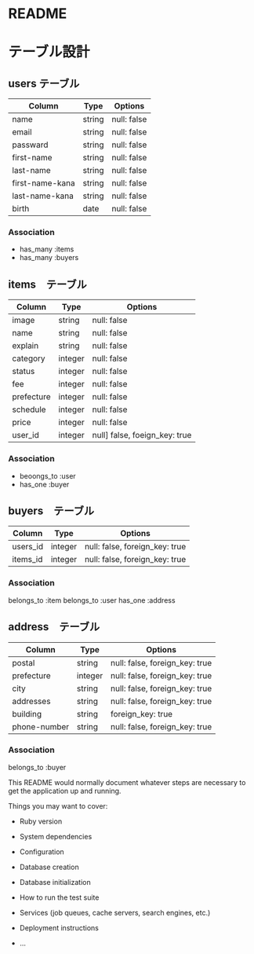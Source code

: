 # README
# テーブル設計

## users テーブル

| Column          | Type   | Options     |
| --------------- | ------ | ----------- |
| name            | string | null: false |
| email           | string | null: false |
| passward        | string | null: false |
| first-name      | string | null: false |
| last-name       | string | null: false |
| first-name-kana | string | null: false |
| last-name-kana  | string | null: false |
| birth           | date   | null: false |

### Association
- has_many :items
- has_many :buyers

## items　テーブル

| Column        | Type    | Options                       |
| ------------- | ------- | ----------------------------- |
| image         | string  | null: false                   |
| name          | string  | null: false                   |
| explain       | string  | null: false                   |
| category      | integer | null: false                   |
| status        | integer | null: false                   |
| fee           | integer | null: false                   |
| prefecture    | integer | null: false                   |
| schedule      | integer | null: false                   |
| price         | integer | null: false                   |
| user_id       | integer | null] false, foeign_key: true |

### Association
- beoongs_to :user
- has_one :buyer

## buyers　テーブル

| Column          | Type     | Options                        |
| --------------- | -------- | ------------------------------ |
| users_id        | integer | null: false, foreign_key: true |
| items_id        | integer | null: false, foreign_key: true |

### Association
belongs_to :item
belongs_to :user
has_one :address

## address　テーブル

| Column       | Type     | Options                        |
| ------------ | -------- | ------------------------------ |
| postal       | string   | null: false, foreign_key: true |
| prefecture   | integer  | null: false, foreign_key: true |
| city         | string   | null: false, foreign_key: true |
| addresses    | string   | null: false, foreign_key: true |
| building     | string   |              foreign_key: true |
| phone-number | string   | null: false, foreign_key: true |

### Association 
belongs_to :buyer


This README would normally document whatever steps are necessary to get the
application up and running.

Things you may want to cover:

* Ruby version

* System dependencies

* Configuration

* Database creation

* Database initialization

* How to run the test suite

* Services (job queues, cache servers, search engines, etc.)

* Deployment instructions

* ...
